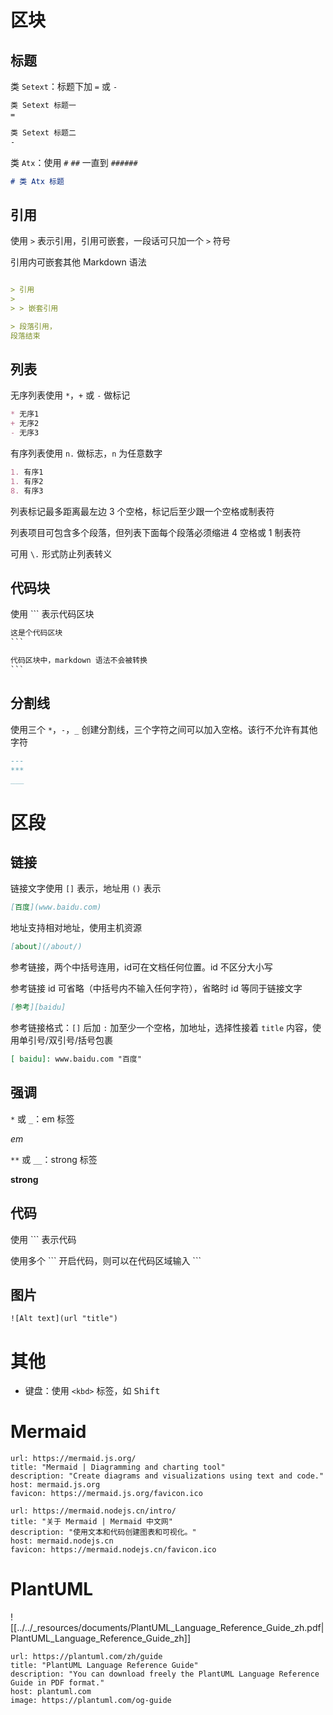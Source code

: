 # 区块
## 标题

类 `Setext`：标题下加 `=` 或 `-`

```markdown
类 Setext 标题一
=

类 Setext 标题二
-
```

类 `Atx`：使用 `#` `##` 一直到 `######`

```markdown
# 类 Atx 标题
```
## 引用

使用 `>` 表示引用，引用可嵌套，一段话可只加一个 `>` 符号

引用内可嵌套其他 Markdown 语法

```markdown

> 引用
>
> > 嵌套引用

> 段落引用，
段落结束
```
## 列表

无序列表使用 `*`，`+` 或 `-` 做标记

```markdown
* 无序1
+ 无序2
- 无序3
```

有序列表使用 `n.` 做标志，`n` 为任意数字

```markdown
1. 有序1
1. 有序2
8. 有序3
```

列表标记最多距离最左边 3 个空格，标记后至少跟一个空格或制表符

列表项目可包含多个段落，但列表下面每个段落必须缩进 4 空格或 1 制表符

可用 `\.` 形式防止列表转义
## 代码块

使用 \`\`\` 表示代码区块

```markdown
这是个代码区块
‍‍```

代码区块中，markdown 语法不会被转换
‍‍```
```
## 分割线

使用三个 `*`，`-`，`_` 创建分割线，三个字符之间可以加入空格。该行不允许有其他字符

```markdown
---
***
___
```
# 区段
## 链接

链接文字使用 `[]` 表示，地址用 `()` 表示

```markdown
[百度](www.baidu.com)
```

地址支持相对地址，使用主机资源

```markdown
[about](/about/)
```

参考链接，两个中括号连用，id可在文档任何位置。id 不区分大小写

参考链接 id 可省略（中括号内不输入任何字符），省略时 id 等同于链接文字

```markdown
[参考][baidu]
```

参考链接格式：`[]` 后加 `:` 加至少一个空格，加地址，选择性接着 `title` 内容，使用单引号/双引号/括号包裹

```markdown
[ baidu]: www.baidu.com	"百度"
```
## 强调

`*` 或 `_`：em 标签

*em*

`**` 或 `__`：strong 标签

**strong**
## 代码

使用 \`\`\` 表示代码

使用多个 \`\`\` 开启代码，则可以在代码区域输入 \`\`\`

## 图片

`![Alt text](url "title")`
# 其他

- 键盘：使用 `<kbd>` 标签，如 <kbd>Shift</kbd>
# Mermaid

```cardlink
url: https://mermaid.js.org/
title: "Mermaid | Diagramming and charting tool"
description: "Create diagrams and visualizations using text and code."
host: mermaid.js.org
favicon: https://mermaid.js.org/favicon.ico
```

```cardlink
url: https://mermaid.nodejs.cn/intro/
title: "关于 Mermaid | Mermaid 中文网"
description: "使用文本和代码创建图表和可视化。"
host: mermaid.nodejs.cn
favicon: https://mermaid.nodejs.cn/favicon.ico
```
# PlantUML

![[../../_resources/documents/PlantUML_Language_Reference_Guide_zh.pdf|PlantUML_Language_Reference_Guide_zh]]

```cardlink
url: https://plantuml.com/zh/guide
title: "PlantUML Language Reference Guide"
description: "You can download freely the PlantUML Language Reference Guide in PDF format."
host: plantuml.com
image: https://plantuml.com/og-guide
```
